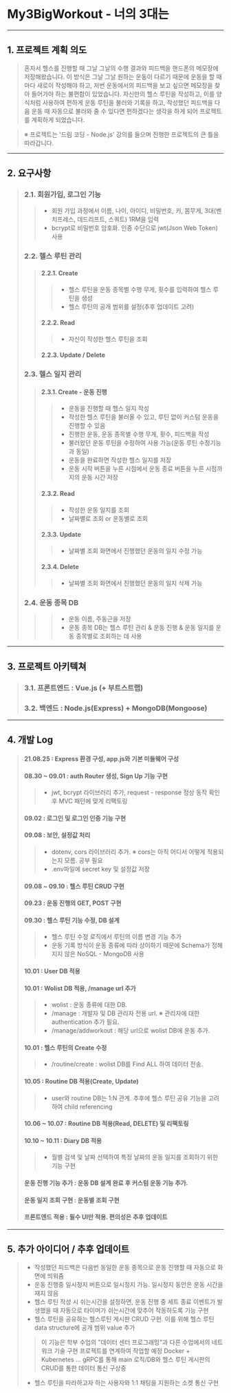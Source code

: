 # My3BigWorkout - 너의 3대는
------------
## 1. 프로젝트 계획 의도
> 혼자서 헬스를 진행할 때 그날 그날의 수행 결과와 피드백을 핸드폰의 메모장에 저장해왔습니다. 이 방식은 그날 그날 원하는 운동이 다르기 때문에 운동을 할 때마다 새로이 작성해야 하고, 저번 운동에서의 피드백을 보고 싶으면 메모장을 찾아 들어가야 하는 불편함이 있었습니다. 자신만의 헬스 루틴을 작성하고, 이를 양식처럼 사용하여 편하게 운동 루틴을 불러와 기록을 하고, 작성했던 피드백을 다음 운동 때 자동으로 불러와 줄 수 있다면 편하겠다는 생각을 하게 되어 프로젝트를 계획하게 되었습니다.

>※ 프로젝트는 '드림 코딩 - Node.js' 강의를 들으며 진행한 프로젝트의 큰 틀을 따라갑니다.
------------
## 2. 요구사항
> ### 2.1. 회원가입, 로그인 기능
> > * 회원 가입 과정에서 이름, 나이, 아이디, 비밀번호, 키, 몸무게, 3대(벤치프레스, 데드리프트, 스쿼트) 1RM을 입력
> > * bcrypt로 비밀번호 암호화. 인증 수단으로 jwt(Json Web Token) 사용
> ### 2.2. 헬스 루틴 관리
> > #### 2.2.1. Create
> > > * 헬스 루틴을 운동 종목별 수행 무게, 횟수를 입력하여 헬스 루틴을 생성
> > > * 헬스 루틴의 공개 범위를 설정(추후 업데이트 고려)
> > #### 2.2.2. Read
> > > * 자신이 작성한 헬스 루틴을 조회
> > #### 2.2.3. Update / Delete
> ### 2.3. 헬스 일지 관리
> > #### 2.3.1. Create - 운동 진행
> > > * 운동을 진행할 때 헬스 일지 작성
> > > * 작성한 헬스 루틴을 불러올 수 있고, 루틴 없이 커스텀 운동을 진행할 수 있음
> > > * 진행한 운동, 운동 종목별 수행 무게, 횟수, 피드백을 작성
> > > * 불러왔던 운동 루틴을 수정하여 사용 가능(운동 루틴 수정기능과 동일) 
> > > * 운동을 완료하면 작성한 헬스 일지를 저장
> > > * 운동 시작 버튼을 누른 시점에서 운동 종료 버튼을 누른 시점까지의 운동 시간 저장
> > #### 2.3.2. Read
> > > * 작성한 운동 일지를 조회
> > > * 날짜별로 조회 or 운동별로 조회
> > #### 2.3.3. Update
> > > * 날짜별 조회 화면에서 진행했던 운동의 일지 수정 가능
> > #### 2.3.4. Delete
> > > * 날짜별 조회 화면에서 진행했던 운동의 일지 삭제 가능
> ### 2.4. 운동 종목 DB
> > > * 운동 이름, 주동근을 저장
> > > * 운동 종목 DB는 헬스 루틴 관리 & 운동 진행 & 운동 일지를 운동 종목별로 조회하는 데 사용
------------
## 3. 프로젝트 아키텍쳐
> ### 3.1. 프론트엔드 : Vue.js (+ 부트스트랩)
> ### 3.2. 백엔드 : Node.js(Express) + MongoDB(Mongoose)
------------
## 4. 개발 Log
> #### 21.08.25 : Express 환경 구성, app.js와 기본 미들웨어 구성
> #### 08.30 ~ 09.01 : auth Router 생성, Sign Up 기능 구현
> > * jwt, bcrypt 라이브러리 추가, request - response 정상 동작 확인 후 MVC 패턴에 맞게 리팩토링
> #### 09.02 : 로그인 및 로그인 인증 기능 구현
> #### 09.08 : 보안, 설정값 처리
> > * dotenv, cors 라이브러리 추가.  ※ cors는 아직 어디서 어떻게 적용되는지 모름. 공부 필요
> > * .env파일에 secret key 및 설정값 저장
> #### 09.08 ~ 09.10 : 헬스 루틴 CRUD 구현
> #### 09.23 : 운동 진행의 GET, POST 구현
> #### 09.30 : 헬스 루틴 기능 수정, DB 설계
> > * 헬스 루틴 수정 로직에서 루틴의 이름 변경 기능 추가
> > * 운동 기록 방식이 운동 종류에 따라 상이하기 때문에 Schema가 정해지지 않은 NoSQL - MongoDB 사용
> #### 10.01 : User DB 적용
> #### 10.01 : Wolist DB 적용, /manage url 추가
> > * wolist : 운동 종류에 대한 DB.
> > * /manage : 개발자 및 DB 관리자 전용 url.  ※ 관리자에 대한 authentication 추가 필요.
> > * /manage/addworkout : 해당 url으로 wolist DB에 운동 추가.
> #### 10.01 : 헬스 루틴의 Create 수정
> > * /routine/create : wolist DB를 Find ALL 하여 데이터 전송.
> #### 10.05 : Routine DB 적용(Create, Update)
> > *  user와 routine DB는 1:N 관계. 추후에 헬스 루틴 공유 기능을 고려하여 child referencing
> #### 10.06 ~ 10.07 : Routine DB 적용(Read, DELETE) 및 리팩토링
> #### 10.10 ~ 10.11 : Diary DB 적용
> > * 월별 검색 및 날짜 선택하여 특정 날짜의 운동 일지를 조회하기 위한 기능 구현 
> #### 운동 진행 기능 추가 : 운동 DB 설계 완료 후 커스텀 운동 기능 추가.
> #### 운동 일지 조회 구현 : 운동별 조회 구현
> #### 프론트엔드 적용 : 필수 UI만 적용. 편의성은 추후 업데이트

------------
## 5. 추가 아이디어 / 추후 업데이트
> * 작성했던 피드백은 다음번 동일한 운동 종목으로 운동 진행할 때 자동으로 화면에 띄워줌
> * 운동 진행중 일시정지 버튼으로 일시정지 가능. 일시정지 동안은 운동 시간을 재지 않음
> * 헬스 루틴 작성 시 쉬는시간을 설정하면, 운동 진행 중 세트 종료 이벤트가 발생했을 때 자동으로 타이머가 쉬는시간에 맞추어 작동하도록 기능 구현
> * 헬스 루틴을 공유하는 헬스루틴 게시판 CRUD 구현. 이를 위해 헬스 루틴 data structure에 공개 범위 value 추가
> > 이 기능은 학부 수업의 "데이터 센터 프로그래밍"과 다른 수업에서의 네트워크 기술 구현 프로젝트를 연계하여 작업할 예정
> > Docker + Kubernetes ... gRPC를 통해 main 로직/DB와 헬스 루틴 게시판의 CRUD를 통한 데이터 통신 구상중
> * 헬스 루틴을 따라하고자 하는 사용자와 1:1 채팅을 지원하는 소켓 통신 구현